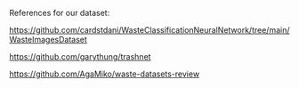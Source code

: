 References for our dataset:

https://github.com/cardstdani/WasteClassificationNeuralNetwork/tree/main/WasteImagesDataset

https://github.com/garythung/trashnet

https://github.com/AgaMiko/waste-datasets-review
